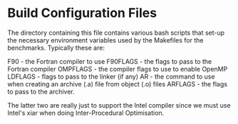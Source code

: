 Build Configuration Files
=========================

The directory containing this file contains various bash scripts
that set-up the necessary environment variables used by the
Makefiles for the benchmarks. Typically these are:

F90 - the Fortran compiler to use
F90FLAGS - the flags to pass to the Fortran compiler
OMPFLAGS - the compiler flags to use to enable OpenMP
LDFLAGS - flags to pass to the linker (if any)
AR - the command to use when creating an archive (.a) file
     from object (.o) files
ARFLAGS - the flags to pass to the archiver.

The latter two are really just to support the Intel compiler since
we must use Intel's xiar when doing Inter-Procedural Optimisation.